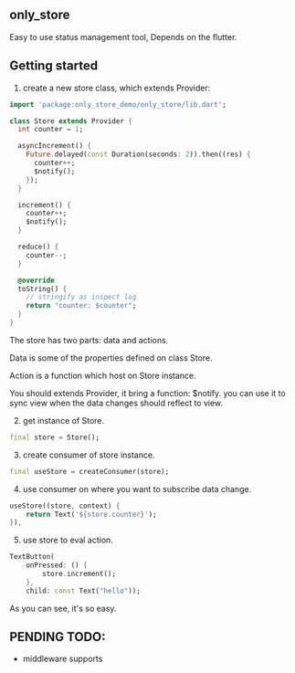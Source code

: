 ## only_store

Easy to use status management tool, Depends on the flutter.

## Getting started

1. create a new store class, which extends Provider:

```dart
import 'package:only_store_demo/only_store/lib.dart';

class Store extends Provider {
  int counter = 1;

  asyncIncrement() {
    Future.delayed(const Duration(seconds: 2)).then((res) {
      counter++;
      $notify();
    });
  }

  increment() {
    counter++;
    $notify();
  }

  reduce() {
    counter--;
  }

  @override
  toString() {
    // stringify as inspect log
    return "counter: $counter";
  }
}
```

The store has two parts: data and actions. 

Data is some of the properties defined on class Store.

Action is a function which host on Store instance.

You should extends Provider, it bring a function: $notify. you can use it to sync view when the data changes should reflect to view.

2. get instance of Store.

```dart
final store = Store();
```

3. create consumer of store instance.

```dart
final useStore = createConsumer(store);
```

4. use consumer on where you want to subscribe data change.

```dart
useStore((store, context) {
    return Text('${store.counter}');
}),
```

5. use store to eval action.

```dart
TextButton(
    onPressed: () {
        store.increment();
    },
    child: const Text("hello"));
```

As you can see, it's so easy.

## PENDING TODO: 

* middleware supports
